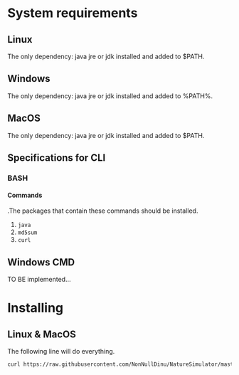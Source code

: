 # System requirements
## Linux
The only dependency: java jre or jdk installed and added to $PATH.

## Windows
The only dependency: java jre or jdk installed and added to %PATH%.

## MacOS
The only dependency: java jre or jdk installed and added to $PATH.

## Specifications for CLI
### BASH
#### Commands
.The packages that contain these commands should be installed.
1. `java`
2. `md5sum`
3. `curl`

## Windows CMD
TO BE implemented...

# Installing
## Linux & MacOS
The following line will do everything.
```bash
curl https://raw.githubusercontent.com/NonNullDinu/NatureSimulator/master/installScripts/1.3.2.sh | sh
```